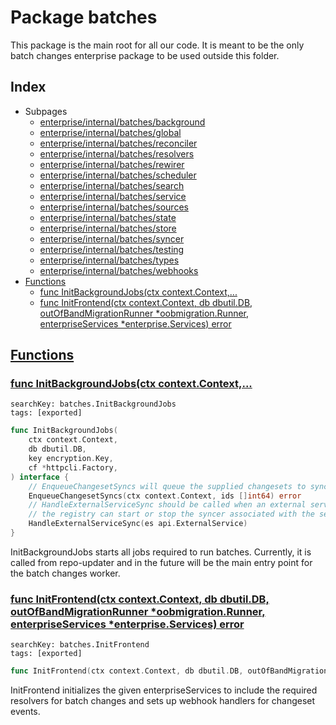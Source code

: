 # Package batches

This package is the main root for all our code. It is meant to be the only batch changes enterprise package to be used outside this folder. 

## Index

* Subpages
  * [enterprise/internal/batches/background](batches/background.md)
  * [enterprise/internal/batches/global](batches/global.md)
  * [enterprise/internal/batches/reconciler](batches/reconciler.md)
  * [enterprise/internal/batches/resolvers](batches/resolvers.md)
  * [enterprise/internal/batches/rewirer](batches/rewirer.md)
  * [enterprise/internal/batches/scheduler](batches/scheduler.md)
  * [enterprise/internal/batches/search](batches/search.md)
  * [enterprise/internal/batches/service](batches/service.md)
  * [enterprise/internal/batches/sources](batches/sources.md)
  * [enterprise/internal/batches/state](batches/state.md)
  * [enterprise/internal/batches/store](batches/store.md)
  * [enterprise/internal/batches/syncer](batches/syncer.md)
  * [enterprise/internal/batches/testing](batches/testing.md)
  * [enterprise/internal/batches/types](batches/types.md)
  * [enterprise/internal/batches/webhooks](batches/webhooks.md)
* [Functions](#func)
    * [func InitBackgroundJobs(ctx context.Context,...](#InitBackgroundJobs)
    * [func InitFrontend(ctx context.Context, db dbutil.DB, outOfBandMigrationRunner *oobmigration.Runner, enterpriseServices *enterprise.Services) error](#InitFrontend)


## <a id="func" href="#func">Functions</a>

### <a id="InitBackgroundJobs" href="#InitBackgroundJobs">func InitBackgroundJobs(ctx context.Context,...</a>

```
searchKey: batches.InitBackgroundJobs
tags: [exported]
```

```Go
func InitBackgroundJobs(
	ctx context.Context,
	db dbutil.DB,
	key encryption.Key,
	cf *httpcli.Factory,
) interface {
	// EnqueueChangesetSyncs will queue the supplied changesets to sync ASAP.
	EnqueueChangesetSyncs(ctx context.Context, ids []int64) error
	// HandleExternalServiceSync should be called when an external service changes so that
	// the registry can start or stop the syncer associated with the service
	HandleExternalServiceSync(es api.ExternalService)
}
```

InitBackgroundJobs starts all jobs required to run batches. Currently, it is called from repo-updater and in the future will be the main entry point for the batch changes worker. 

### <a id="InitFrontend" href="#InitFrontend">func InitFrontend(ctx context.Context, db dbutil.DB, outOfBandMigrationRunner *oobmigration.Runner, enterpriseServices *enterprise.Services) error</a>

```
searchKey: batches.InitFrontend
tags: [exported]
```

```Go
func InitFrontend(ctx context.Context, db dbutil.DB, outOfBandMigrationRunner *oobmigration.Runner, enterpriseServices *enterprise.Services) error
```

InitFrontend initializes the given enterpriseServices to include the required resolvers for batch changes and sets up webhook handlers for changeset events. 

